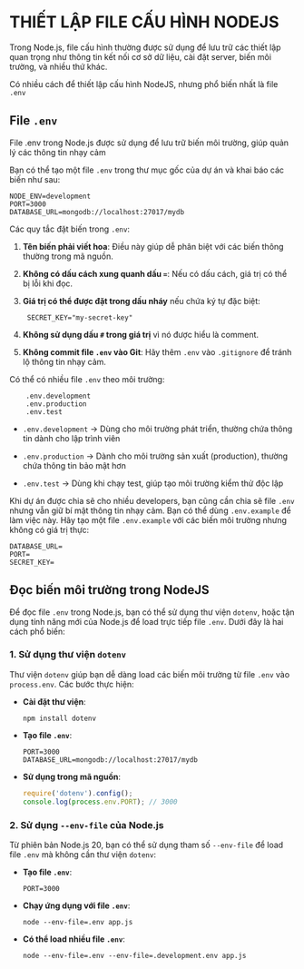 # THIẾT LẬP FILE CẤU HÌNH NODEJS

Trong Node.js, file cấu hình thường được sử dụng để lưu trữ các thiết lập quan trọng như thông tin kết nối cơ sở dữ liệu, cài đặt server, biến môi trường, và nhiều thứ khác.

Có nhiều cách để thiết lập cấu hình NodeJS, nhưng phổ biến nhất là file `.env`

## File `.env`

File .env trong Node.js được sử dụng để lưu trữ biến môi trường, giúp quản lý các thông tin nhạy cảm

Bạn có thể tạo một file `.env` trong thư mục gốc của dự án và khai báo các biến như sau:

    NODE_ENV=development
    PORT=3000
    DATABASE_URL=mongodb://localhost:27017/mydb

Các quy tắc đặt biến trong `.env`:

1. **Tên biến phải viết hoa**: Điều này giúp dễ phân biệt với các biến thông thường trong mã nguồn.
1. **Không có dấu cách xung quanh dấu `=`**: Nếu có dấu cách, giá trị có thể bị lỗi khi đọc.
1. **Giá trị có thể được đặt trong dấu nháy** nếu chứa ký tự đặc biệt:

        SECRET_KEY="my-secret-key"

1. **Không sử dụng dấu `#` trong giá trị** vì nó được hiểu là comment.
1. **Không commit file `.env` vào Git**: Hãy thêm `.env` vào `.gitignore` để tránh lộ thông tin nhạy cảm.

Có thể có nhiều file `.env` theo môi trường: 
        
        .env.development
        .env.production
        .env.test

- `.env.development` → Dùng cho môi trường phát triển, thường chứa thông tin dành cho lập trình viên

- `.env.production` → Dành cho môi trường sản xuất (production), thường chứa thông tin bảo mật hơn

- `.env.test` → Dùng khi chạy test, giúp tạo môi trường kiểm thử độc lập

Khi dự án được chia sẽ cho nhiều developers, bạn cũng cần chia sẽ file `.env` nhưng vẫn giữ bí mật thông tin nhạy cảm. Bạn có thể dùng `.env.example` để làm việc này. Hãy tạo một file `.env.example` với các biến môi trường nhưng không có giá trị thực:

```
DATABASE_URL=
PORT=
SECRET_KEY=
```


## Đọc biến môi trường trong NodeJS

Để đọc file `.env` trong Node.js, bạn có thể sử dụng thư viện `dotenv`, hoặc tận dụng tính năng mới của Node.js để load trực tiếp file `.env`. Dưới đây là hai cách phổ biến:

### **1. Sử dụng thư viện `dotenv`**
Thư viện `dotenv` giúp bạn dễ dàng load các biến môi trường từ file `.env` vào `process.env`. Các bước thực hiện:

- **Cài đặt thư viện**:
  ```
  npm install dotenv
  ```

- **Tạo file `.env`**:
  ```
  PORT=3000
  DATABASE_URL=mongodb://localhost:27017/mydb
  ```

- **Sử dụng trong mã nguồn**:
  ```javascript
  require('dotenv').config();
  console.log(process.env.PORT); // 3000
  ```

### **2. Sử dụng `--env-file` của Node.js**
Từ phiên bản Node.js 20, bạn có thể sử dụng tham số `--env-file` để load file `.env` mà không cần thư viện `dotenv`:

- **Tạo file `.env`**:
  ```
  PORT=3000
  ```

- **Chạy ứng dụng với file `.env`**:
  ```
  node --env-file=.env app.js
  ```

- **Có thể load nhiều file `.env`**:
  ```
  node --env-file=.env --env-file=.development.env app.js
  ```


